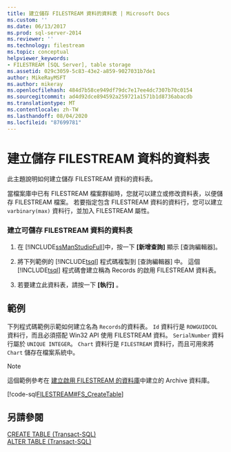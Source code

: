 ```yaml
---
title: 建立儲存 FILESTREAM 資料的資料表 | Microsoft Docs
ms.custom: ''
ms.date: 06/13/2017
ms.prod: sql-server-2014
ms.reviewer: ''
ms.technology: filestream
ms.topic: conceptual
helpviewer_keywords:
- FILESTREAM [SQL Server], table storage
ms.assetid: 029c3059-5c83-43e2-a859-9027031b7de1
author: MikeRayMSFT
ms.author: mikeray
ms.openlocfilehash: 484d7b58ce949df79dc7e17ee4dc7307b70c0154
ms.sourcegitcommit: ad4d92dce894592a259721a1571b1d8736abacdb
ms.translationtype: MT
ms.contentlocale: zh-TW
ms.lasthandoff: 08/04/2020
ms.locfileid: "87699781"
---
```

# <a name="create-a-table-for-storing-filestream-data"></a>建立儲存 FILESTREAM 資料的資料表
  此主題說明如何建立儲存 FILESTREAM 資料的資料表。  
  
 當檔案庫中已有 FILESTREAM 檔案群組時，您就可以建立或修改資料表，以便儲存 FILESTREAM 檔案。 若要指定包含 FILESTREAM 資料的資料行，您可以建立 `varbinary(max)` 資料行，並加入 FILESTREAM 屬性。  
  
### <a name="to-create-a-table-to-store-filestream-data"></a>建立可儲存 FILESTREAM 資料的資料表  
  
1.  在 [!INCLUDE[ssManStudioFull](../../includes/ssmanstudiofull-md.md)]中，按一下 **[新增查詢]** 顯示 [查詢編輯器]。  
  
2.  將下列範例的 [!INCLUDE[tsql](../../includes/tsql-md.md)] 程式碼複製到 [查詢編輯器] 中。 這個 [!INCLUDE[tsql](../../includes/tsql-md.md)] 程式碼會建立稱為 Records 的啟用 FILESTREAM 資料表。  
  
3.  若要建立此資料表，請按一下 **[執行]** 。  
  
## <a name="example"></a>範例  
 下列程式碼範例示範如何建立名為 `Records`的資料表。 `Id` 資料行是 `ROWGUIDCOL` 資料行，而且必須搭配 Win32 API 使用 FILESTREAM 資料。 `SerialNumber` 資料行屬於 `UNIQUE INTEGER`。 `Chart` 資料行是 `FILESTREAM` 資料行，而且可用來將 `Chart` 儲存在檔案系統中。  
  
> [!NOTE]  
>  這個範例參考在 [建立啟用 FILESTREAM 的資料庫](create-a-filestream-enabled-database.md)中建立的 Archive 資料庫。  
  
 [!code-sql[FILESTREAM#FS_CreateTable](../../snippets/tsql/SQL15/tsql/filestream/transact-sql/filestream.sql#fs_createtable)]  
  
## <a name="see-also"></a>另請參閱  
 [CREATE TABLE &#40;Transact-SQL&#41;](/sql/t-sql/statements/create-table-transact-sql)   
 [ALTER TABLE &#40;Transact-SQL&#41;](/sql/t-sql/statements/alter-table-transact-sql)  
  
  
